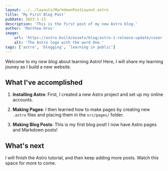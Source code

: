```yaml
---
layout: ../../layouts/MarkdownPostLayout.astro
title: 'My First Blog Post'
pubDate: 2023-1-13
description: 'This is the first post of my new Astro blog.'
author: 'Matthew Oros'
image:
    url: 'https://astro.build/assets/blog/astro-1-release-update/cover.jpeg' 
    alt: 'The Astro logo with the word One.'
tags: ['astro', 'blogging', 'learning in public']
---
```

Welcome to my _new blog_ about learning Astro! Here, I will share my learning jouney as I build a new website.

## What I've accomplished

1. **Installing Astro**: First, I created a new Astro project and set up my online accounts.

2. **Making Pages**: I then learned how to make pages by creating new `.astro` files and placing them in the `src/pages/` folder.

3. **Making Blog Posts**: This is my first blog post! I now have Astro pages and Markdown posts!

## What's next

I will finish the Astro tutorial, and then keep adding more posts. Watch this space for more to come.